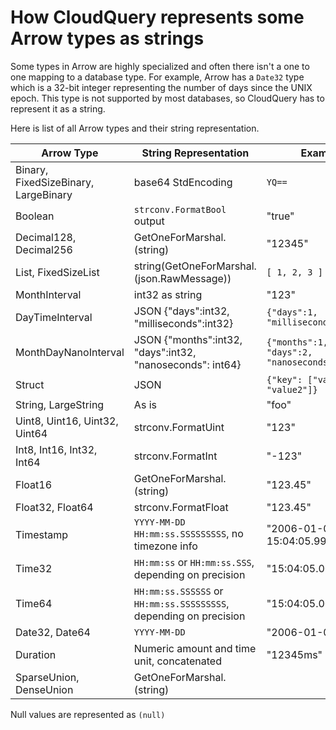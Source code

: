 # How CloudQuery represents some Arrow types as strings

Some types in Arrow are highly specialized and often there isn't a one to one mapping to a database type. For example, Arrow has a `Date32` type which is a 32-bit integer representing the number of days since the UNIX epoch. This type is not supported by most databases, so CloudQuery has to represent it as a string.

Here is list of all Arrow types and their string representation.

| Arrow Type                           | String Representation                                             | Example                                       |
|--------------------------------------|-------------------------------------------------------------------|-----------------------------------------------| 
| Binary, FixedSizeBinary, LargeBinary | base64 StdEncoding                                                | `YQ==`                                        |
| Boolean                              | `strconv.FormatBool` output                                       | "true"                                        |
| Decimal128, Decimal256               | GetOneForMarshal.(string)                                         | "12345"                                       |
| List, FixedSizeList                  | string(GetOneForMarshal.(json.RawMessage))                        | `[ 1, 2, 3 ]`                                  |
| MonthInterval                        | int32 as string                                                   | "123"                                         |
| DayTimeInterval                      | JSON {"days":int32, "milliseconds":int32}                         | `{"days":1, "milliseconds":234}`              |
| MonthDayNanoInterval                 | JSON {"months":int32, "days":int32, "nanoseconds": int64}         | `{"months":1, "days":2, "nanoseconds": 34567}` |
| Struct                               | JSON                                                              | `{"key": ["values", "value2"]}`               |
| String, LargeString                  | As is                                                             | "foo"                                         |
| Uint8, Uint16, Uint32, Uint64        | strconv.FormatUint                                                | "123"                                         |
| Int8, Int16, Int32, Int64            | strconv.FormatInt                                                 | "-123"                                        |
| Float16                              | GetOneForMarshal.(string)                                         | "123.45"                                      |
| Float32, Float64                     | strconv.FormatFloat                                               | "123.45"                                      |
| Timestamp                            | `YYYY-MM-DD HH:mm:ss.SSSSSSSSS`, no timezone info                 | "2006-01-02 15:04:05.999999999"               |
| Time32                               | `HH:mm:ss` or `HH:mm:ss.SSS`, depending on precision              | "15:04:05.000"                                |
| Time64                               | `HH:mm:ss.SSSSSS` or `HH:mm:ss.SSSSSSSSS`, depending on precision | "15:04:05.000000"                             |
| Date32, Date64                       | `YYYY-MM-DD`                                                      | "2006-01-02"                                  |
| Duration                             | Numeric amount and time unit, concatenated                        | "12345ms"                                     |
| SparseUnion, DenseUnion              | GetOneForMarshal.(string)                                         |                                               | 


 Null values are represented as `(null)`
